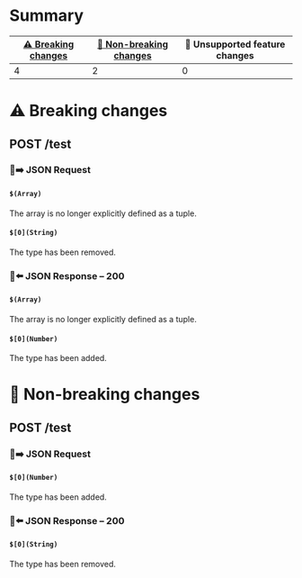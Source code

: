 # Summary

| [⚠️ Breaking changes](#breaking-changes) | [🙆 Non-breaking changes](#non-breaking-changes) | 🤷 Unsupported feature changes |
|------------------------------------------|-------------------------------------------------|-------------------------------|
| 4                                        | 2                                               | 0                             |

# <span id="breaking-changes"></span>⚠️ Breaking changes

## **POST** /test

### 📱➡️ JSON Request

#### `$(Array)`

The array is no longer explicitly defined as a tuple.

#### `$[0](String)`

The type has been removed.

### 📱⬅️ JSON Response – 200

#### `$(Array)`

The array is no longer explicitly defined as a tuple.

#### `$[0](Number)`

The type has been added.

# <span id="non-breaking-changes"></span>🙆 Non-breaking changes

## **POST** /test

### 📱➡️ JSON Request

#### `$[0](Number)`

The type has been added.

### 📱⬅️ JSON Response – 200

#### `$[0](String)`

The type has been removed.
